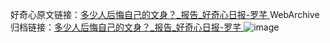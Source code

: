 好奇心原文链接：[多少人后悔自己的文身？_报告_好奇心日报-罗芊 ](https://www.qdaily.com/articles/12305.html)
WebArchive归档链接：[多少人后悔自己的文身？_报告_好奇心日报-罗芊 ](http://web.archive.org/web/20190623172223/https://www.qdaily.com/articles/12305.html)
![image](http://ww3.sinaimg.cn/large/007d5XDply1g3wjewn1c3j30u02nox1d)